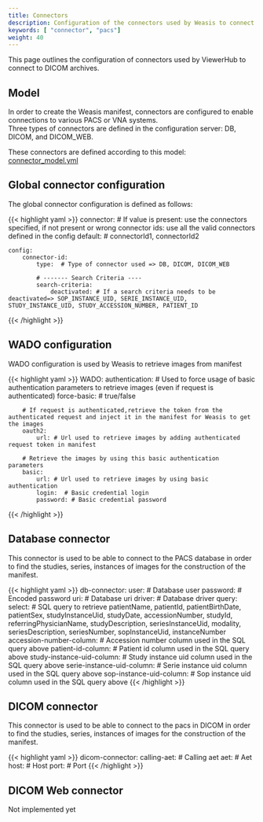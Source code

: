 ```yaml
---
title: Connectors
description: Configuration of the connectors used by Weasis to connect to the different PACS
keywords: [ "connector", "pacs"]
weight: 40
---
```


This page outlines the configuration of connectors used by ViewerHub to connect to DICOM archives.

## Model

In order to create the Weasis manifest, connectors are configured to enable connections to various PACS or VNA systems. <br/>
Three types of connectors are defined in the configuration server: DB, DICOM, and DICOM_WEB.

These connectors are defined according to this model: [connector_model.yml](/viewer-hub/connectors/connector_model.yml)

## Global connector configuration

The global connector configuration is defined as follows:

{{< highlight yaml >}}
connector:
    # If value is present: use the connectors specified, if not present or wrong connector ids: use all the valid connectors defined in the config
    default: # connectorId1, connectorId2
    
    config:
        connector-id:
            type:  # Type of connector used => DB, DICOM, DICOM_WEB
            
            # ------- Search Criteria ----
            search-criteria:
                deactivated: # If a search criteria needs to be deactivated=> SOP_INSTANCE_UID, SERIE_INSTANCE_UID, STUDY_INSTANCE_UID, STUDY_ACCESSION_NUMBER, PATIENT_ID
{{< /highlight >}}

## WADO configuration

WADO configuration is used by Weasis to retrieve images from manifest

{{< highlight yaml >}}
WADO:
    authentication:
        # Used to force usage of basic authentication parameters to retrieve images (even if request is authenticated)
        force-basic: # true/false
        
        # If request is authenticated,retrieve the token from the authenticated request and inject it in the manifest for Weasis to get the images
        oauth2:
            url: # Url used to retrieve images by adding authenticated request token in manifest
        
        # Retrieve the images by using this basic authentication parameters
        basic:
            url: # Url used to retrieve images by using basic authentication
            login:  # Basic credential login 
            password: # Basic credential password
{{< /highlight >}}

## Database connector

This connector is used to be able to connect to the PACS database in order to find the studies, series, instances of images for the construction of the manifest.

{{< highlight yaml >}}
db-connector:
    user: # Database user
    password: # Encoded password
    uri: # Database uri
    driver: # Database driver
    query:
        select: # SQL query to retrieve patientName, patientId, patientBirthDate, patientSex, studyInstanceUid, studyDate, accessionNumber, studyId, referringPhysicianName, studyDescription, seriesInstanceUid, modality, seriesDescription, seriesNumber, sopInstanceUid, instanceNumber
        accession-number-column: # Accession number column used in the SQL query above
        patient-id-column: # Patient id column used in the SQL query above
        study-instance-uid-column: # Study instance uid column used in the SQL query above
        serie-instance-uid-column: # Serie instance uid column used in the SQL query above
        sop-instance-uid-column: # Sop instance uid column used in the SQL query above
{{< /highlight >}}

## DICOM connector

This connector is used to be able to connect to the pacs in DICOM in order to find the studies, series, instances of images for the construction of the manifest.

{{< highlight yaml >}}
dicom-connector:
    calling-aet: # Calling aet
    aet: # Aet
    host: # Host
    port: # Port
{{< /highlight >}}


## DICOM Web connector

Not implemented yet